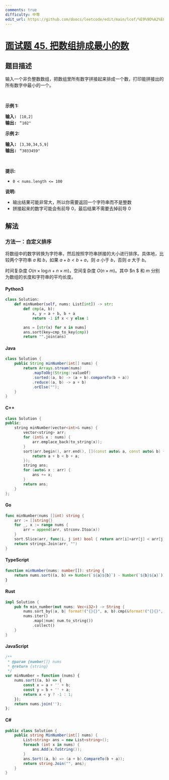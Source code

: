 ```yaml
---
comments: true
difficulty: 中等
edit_url: https://github.com/doocs/leetcode/edit/main/lcof/%E9%9D%A2%E8%AF%95%E9%A2%9845.%20%E6%8A%8A%E6%95%B0%E7%BB%84%E6%8E%92%E6%88%90%E6%9C%80%E5%B0%8F%E7%9A%84%E6%95%B0/README.md
---
```


<!-- problem:start -->

# [面试题 45. 把数组排成最小的数](https://leetcode.cn/problems/ba-shu-zu-pai-cheng-zui-xiao-de-shu-lcof/)

## 题目描述

<!-- description:start -->

<p>输入一个非负整数数组，把数组里所有数字拼接起来排成一个数，打印能拼接出的所有数字中最小的一个。</p>

<p>&nbsp;</p>

<p><strong>示例 1:</strong></p>

<pre><strong>输入:</strong> <code>[10,2]</code>
<strong>输出:</strong> &quot;<code>102&quot;</code></pre>

<p><strong>示例&nbsp;2:</strong></p>

<pre><strong>输入:</strong> <code>[3,30,34,5,9]</code>
<strong>输出:</strong> &quot;<code>3033459&quot;</code></pre>

<p>&nbsp;</p>

<p><strong>提示:</strong></p>

<ul>
	<li><code>0 &lt; nums.length &lt;= 100</code></li>
</ul>

<p><strong>说明: </strong></p>

<ul>
	<li>输出结果可能非常大，所以你需要返回一个字符串而不是整数</li>
	<li>拼接起来的数字可能会有前导 0，最后结果不需要去掉前导 0</li>
</ul>

<!-- description:end -->

## 解法

<!-- solution:start -->

### 方法一：自定义排序

将数组中的数字转换为字符串，然后按照字符串拼接的大小进行排序。具体地，比较两个字符串 $a$ 和 $b$，如果 $a + b \lt b + a$，则 $a$ 小于 $b$，否则 $a$ 大于 $b$。

时间复杂度 $O(n \times \log n + n \times m)$，空间复杂度 $O(n \times m)$。其中 $n $ 和 $m$ 分别为数组的长度和字符串的平均长度。

<!-- tabs:start -->

#### Python3

```python
class Solution:
    def minNumber(self, nums: List[int]) -> str:
        def cmp(a, b):
            x, y = a + b, b + a
            return -1 if x < y else 1

        ans = [str(x) for x in nums]
        ans.sort(key=cmp_to_key(cmp))
        return "".join(ans)
```

#### Java

```java
class Solution {
    public String minNumber(int[] nums) {
        return Arrays.stream(nums)
            .mapToObj(String::valueOf)
            .sorted((a, b) -> (a + b).compareTo(b + a))
            .reduce((a, b) -> a + b)
            .orElse("");
    }
}
```

#### C++

```cpp
class Solution {
public:
    string minNumber(vector<int>& nums) {
        vector<string> arr;
        for (int& x : nums) {
            arr.emplace_back(to_string(x));
        }
        sort(arr.begin(), arr.end(), [](const auto& a, const auto& b) {
            return a + b < b + a;
        });
        string ans;
        for (auto& x : arr) {
            ans += x;
        }
        return ans;
    }
};
```

#### Go

```go
func minNumber(nums []int) string {
	arr := []string{}
	for _, x := range nums {
		arr = append(arr, strconv.Itoa(x))
	}
	sort.Slice(arr, func(i, j int) bool { return arr[i]+arr[j] < arr[j]+arr[i] })
	return strings.Join(arr, "")
}
```

#### TypeScript

```ts
function minNumber(nums: number[]): string {
    return nums.sort((a, b) => Number(`${a}${b}`) - Number(`${b}${a}`)).join('');
}
```

#### Rust

```rust
impl Solution {
    pub fn min_number(mut nums: Vec<i32>) -> String {
        nums.sort_by(|a, b| format!("{}{}", a, b).cmp(&format!("{}{}", b, a)));
        nums.iter()
            .map(|num| num.to_string())
            .collect()
    }
}
```

#### JavaScript

```js
/**
 * @param {number[]} nums
 * @return {string}
 */
var minNumber = function (nums) {
    nums.sort((a, b) => {
        const x = a + '' + b;
        const y = b + '' + a;
        return x < y ? -1 : 1;
    });
    return nums.join('');
};
```

#### C#

```cs
public class Solution {
    public string MinNumber(int[] nums) {
        List<string> ans = new List<string>();
        foreach (int x in nums) {
            ans.Add(x.ToString());
        }
        ans.Sort((a, b) => (a + b).CompareTo(b + a));
        return string.Join("", ans);
    }
}
```

<!-- tabs:end -->

<!-- solution:end -->

<!-- problem:end -->
